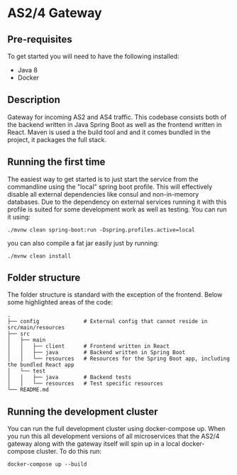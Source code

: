 # AS2/4 Gateway

## Pre-requisites
To get started you will need to have the following installed:
  * Java 8
  * Docker

## Description
Gateway for incoming AS2 and AS4 traffic. This codebase consists both of the backend written in Java Spring Boot as well as the frontend written in React. Maven is used a the build tool and and it comes bundled in the project, it packages the full stack.

## Running the first time
The easiest way to get started is to just start the service from the commandline using the "local" spring boot profile. This will effectively disable all external dependencies like consul and non-in-memory databases. Due to the dependency on external services running it with this profile is suited for some development work as well as testing. You can run it using:

```
./mvnw clean spring-boot:run -Dspring.profiles.active=local
```

you can also compile a fat jar easily just by running:

```
./mvnw clean install
```

## Folder structure
The folder structure is standard with the exception of the frontend. Below some highlighted areas of the code:

    .
    ├── config              # External config that cannot reside in src/main/resources
    ├── src                 
    │   ├── main
    │   │   ├── client      # Frontend written in React
    │   │   ├── java        # Backend written in Spring Boot
    │   │   └── resources   # Resources for the Spring Boot app, including the bundled React app
    │   └── test
    │   │   ├── java        # Backend tests
    │   │   └── resources   # Test specific resources
    └── README.md
    
## Running the development cluster
You can run the full development cluster using docker-compose up. When you run this all development versions of all microservices that the AS2/4 gateway along with the gateway itself will spin up in a local docker-compose cluster. To do this run:

```
docker-compose up --build
```
